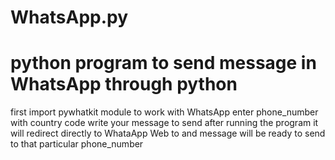 # WhatsApp.py
# python program to send message in WhatsApp through python

first import pywhatkit module to work with WhatsApp 
enter phone_number with country code 
write your message to send 
after running the program it will redirect directly to WhataApp Web to and message will be ready to send to that particular phone_number
